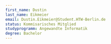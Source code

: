 ```yaml
---
first_name: Dustin
last_name: Eikmeier
email: Dustin.Eikmeier@Student.HTW-Berlin.de
status: Kommisarisches Mitglied
studyprogramm: Angewandte Informatik
degree: Bachelor
---
```

